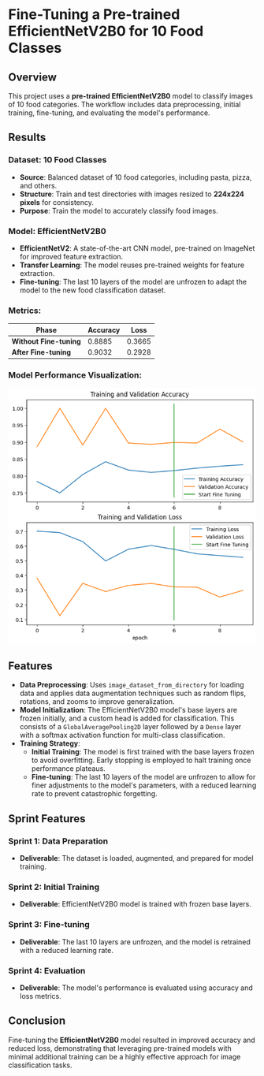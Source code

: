 # Fine-Tuning a Pre-trained EfficientNetV2B0 for 10 Food Classes

## Overview

This project uses a **pre-trained EfficientNetV2B0** model to classify images of 10 food categories. The workflow includes data preprocessing, initial training, fine-tuning, and evaluating the model's performance.

## Results

### Dataset: **10 Food Classes**
- **Source**: Balanced dataset of 10 food categories, including pasta, pizza, and others.
- **Structure**: Train and test directories with images resized to **224x224 pixels** for consistency.
- **Purpose**: Train the model to accurately classify food images.

### Model: **EfficientNetV2B0**
- **EfficientNetV2**: A state-of-the-art CNN model, pre-trained on ImageNet for improved feature extraction.
- **Transfer Learning**: The model reuses pre-trained weights for feature extraction.
- **Fine-tuning**: The last 10 layers of the model are unfrozen to adapt the model to the new food classification dataset.

### Metrics:
| Phase                     | Accuracy | Loss   |
|---------------------------|----------|--------|
| **Without Fine-tuning**    | 0.8885   | 0.3665 |
| **After Fine-tuning**      | 0.9032   | 0.2928 |

### Model Performance Visualization:
<img src="https://github.com/leovidith/EfficientNetV2B0-CNN/blob/main/Images/fine%20tuning.png" width="600">

## Features

- **Data Preprocessing**: Uses `image_dataset_from_directory` for loading data and applies data augmentation techniques such as random flips, rotations, and zooms to improve generalization.
- **Model Initialization**: The EfficientNetV2B0 model's base layers are frozen initially, and a custom head is added for classification. This consists of a `GlobalAveragePooling2D` layer followed by a `Dense` layer with a softmax activation function for multi-class classification.
- **Training Strategy**:
  - **Initial Training**: The model is first trained with the base layers frozen to avoid overfitting. Early stopping is employed to halt training once performance plateaus.
  - **Fine-tuning**: The last 10 layers of the model are unfrozen to allow for finer adjustments to the model's parameters, with a reduced learning rate to prevent catastrophic forgetting.

## Sprint Features

### Sprint 1: Data Preparation
- **Deliverable**: The dataset is loaded, augmented, and prepared for model training.

### Sprint 2: Initial Training
- **Deliverable**: EfficientNetV2B0 model is trained with frozen base layers.

### Sprint 3: Fine-tuning
- **Deliverable**: The last 10 layers are unfrozen, and the model is retrained with a reduced learning rate.

### Sprint 4: Evaluation
- **Deliverable**: The model's performance is evaluated using accuracy and loss metrics.

## Conclusion

Fine-tuning the **EfficientNetV2B0** model resulted in improved accuracy and reduced loss, demonstrating that leveraging pre-trained models with minimal additional training can be a highly effective approach for image classification tasks.
